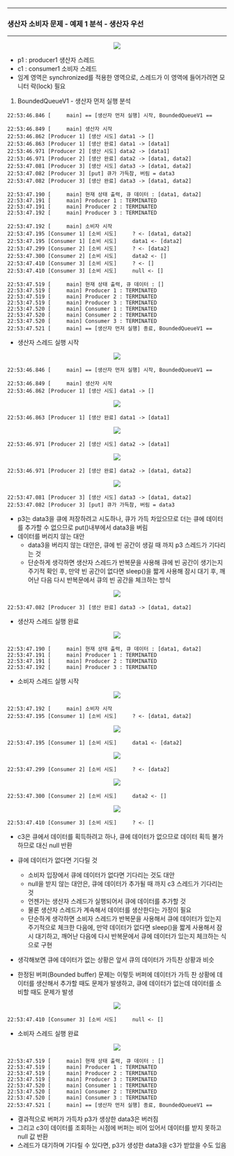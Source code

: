 -----
### 생산자 소비자 문제 - 예제 1 분석 - 생산자 우선
-----
<div align="center">
<img src="https://github.com/user-attachments/assets/41bd418e-7b33-477e-bc1f-f0b9dfbd5bc8">
</div>

  - p1 : producer1 생산자 스레드
  - c1 : consumer1 소비자 스레드
  - 임계 영역은 synchronized를 적용한 영역으로, 스레드가 이 영역에 들어가려면 모니터 락(lock) 필요

1. BoundedQueueV1 - 생산자 먼저 실행 분석
```
22:53:46.846 [     main] == [생산자 먼저 실행] 시작, BoundedQueueV1 ==

22:53:46.849 [     main] 생산자 시작
22:53:46.862 [Producer 1] [생산 시도] data1 -> []
22:53:46.863 [Producer 1] [생산 완료] data1 -> [data1]
22:53:46.971 [Producer 2] [생산 시도] data2 -> [data1]
22:53:46.971 [Producer 2] [생산 완료] data2 -> [data1, data2]
22:53:47.081 [Producer 3] [생산 시도] data3 -> [data1, data2]
22:53:47.082 [Producer 3] [put] 큐가 가득참, 버림 = data3
22:53:47.082 [Producer 3] [생산 완료] data3 -> [data1, data2]

22:53:47.190 [     main] 현재 상태 출력, 큐 데이터 : [data1, data2]
22:53:47.191 [     main] Producer 1 : TERMINATED
22:53:47.191 [     main] Producer 2 : TERMINATED
22:53:47.192 [     main] Producer 3 : TERMINATED

22:53:47.192 [     main] 소비자 시작
22:53:47.195 [Consumer 1] [소비 시도]     ? <- [data1, data2]
22:53:47.195 [Consumer 1] [소비 시도]     data1 <- [data2]
22:53:47.299 [Consumer 2] [소비 시도]     ? <- [data2]
22:53:47.300 [Consumer 2] [소비 시도]     data2 <- []
22:53:47.410 [Consumer 3] [소비 시도]     ? <- []
22:53:47.410 [Consumer 3] [소비 시도]     null <- []

22:53:47.519 [     main] 현재 상태 출력, 큐 데이터 : []
22:53:47.519 [     main] Producer 1 : TERMINATED
22:53:47.519 [     main] Producer 2 : TERMINATED
22:53:47.519 [     main] Producer 3 : TERMINATED
22:53:47.520 [     main] Consumer 1 : TERMINATED
22:53:47.520 [     main] Consumer 2 : TERMINATED
22:53:47.520 [     main] Consumer 3 : TERMINATED
22:53:47.521 [     main] == [생산자 먼저 실행] 종료, BoundedQueueV1 ==
```

  - 생산자 스레드 실행 시작
<div align="center">
<img src="https://github.com/user-attachments/assets/68015f11-742a-4e1a-a33b-086f47232058">
</div>

```
22:53:46.846 [     main] == [생산자 먼저 실행] 시작, BoundedQueueV1 ==

22:53:46.849 [     main] 생산자 시작
22:53:46.862 [Producer 1] [생산 시도] data1 -> []
```

<div align="center">
<img src="https://github.com/user-attachments/assets/ddb40b73-edde-4075-926b-b7cce2c2cc14">
</div>

```
22:53:46.863 [Producer 1] [생산 완료] data1 -> [data1]
```

<div align="center">
<img src="https://github.com/user-attachments/assets/d1688d69-370b-4856-86f0-6aafc76574ab">
</div>

```
22:53:46.971 [Producer 2] [생산 시도] data2 -> [data1]
```

<div align="center">
<img src="https://github.com/user-attachments/assets/81e533c3-eb7c-4bd5-89c7-61c257b7878d">
</div>

```
22:53:46.971 [Producer 2] [생산 완료] data2 -> [data1, data2]
```

<div align="center">
<img src="https://github.com/user-attachments/assets/c4a12327-2bd4-480a-9fe9-c55208d67a22">
</div>

```
22:53:47.081 [Producer 3] [생산 시도] data3 -> [data1, data2]
22:53:47.082 [Producer 3] [put] 큐가 가득참, 버림 = data3
```

  - p3는 data3을 큐에 저장하려고 시도하나, 큐가 가득 차있으므로 더는 큐에 데이터를 추가할 수 없으므로 put()내부에서 data3을 버림
  - 데이터를 버리지 않는 대안
    + data3을 버리지 않는 대안은, 큐에 빈 공간이 생길 때 까지 p3 스레드가 기다리는 것
    + 단순하게 생각하면 생산자 스레드가 반복문을 사용해 큐에 빈 공간이 생기는지 주기적 확인 후, 만약 빈 공간이 없다면 sleep()을 짧게 사용해 잠시 대기 후, 깨어난 다음 다시 반복문에서 큐의 빈 공간을 체크하는 방식

<div align="center">
<img src="https://github.com/user-attachments/assets/696574f7-a6e2-44bc-a21e-da4020871fb2">
</div>

```
22:53:47.082 [Producer 3] [생산 완료] data3 -> [data1, data2]
```

   - 생산자 스레드 실행 완료
<div align="center">
<img src="https://github.com/user-attachments/assets/dbdaae55-d9ef-420f-ad2b-c0022e735d66">
</div>

```
22:53:47.190 [     main] 현재 상태 출력, 큐 데이터 : [data1, data2]
22:53:47.191 [     main] Producer 1 : TERMINATED
22:53:47.191 [     main] Producer 2 : TERMINATED
22:53:47.192 [     main] Producer 3 : TERMINATED
```

  - 소비자 스레드 실행 시작
<div align="center">
<img src="https://github.com/user-attachments/assets/7ba9cdff-679c-4a3f-bc84-89c604712097">
</div>

```
22:53:47.192 [     main] 소비자 시작
22:53:47.195 [Consumer 1] [소비 시도]     ? <- [data1, data2]
```

<div align="center">
<img src="https://github.com/user-attachments/assets/b5622bf3-723c-4104-a13e-7c8238b696bc">
</div>

```
22:53:47.195 [Consumer 1] [소비 시도]     data1 <- [data2]
```

<div align="center">
<img src="https://github.com/user-attachments/assets/0f861eb7-580b-40b2-b0ea-ff318c139772">
</div>

```
22:53:47.299 [Consumer 2] [소비 시도]     ? <- [data2]
```

<div align="center">
<img src="https://github.com/user-attachments/assets/2aa608c6-11a2-402b-ac48-71b52864bda2">
</div>

```
22:53:47.300 [Consumer 2] [소비 시도]     data2 <- []
```

<div align="center">
<img src="https://github.com/user-attachments/assets/0789bd5c-720a-4dfd-b92d-770189398ab7">
</div>

```
22:53:47.410 [Consumer 3] [소비 시도]     ? <- []
```

  - c3은 큐에서 데이터를 획득하려고 하나, 큐에 데이터가 없으므로 데이터 획득 불가하므로 대신 null 반환

  - 큐에 데이터가 없다면 기다릴 것
    + 소비자 입장에서 큐에 데이터가 없다면 기다리는 것도 대안
    + null을 받지 않는 대안은, 큐에 데이터가 추가될 때 까지 c3 스레드가 기다리는 것
    + 언젠가는 생산자 스레드가 실행되어서 큐에 데이터를 추가할 것
    + 물론 생산자 스레드가 계속해서 데이터를 생산한다는 가정이 필요
    + 단순하게 생각하면 소비자 스레드가 반복문을 사용해서 큐에 데이터가 있는지 주기적으로 체크한 다음에, 만약 데이터가 없다면 sleep()을 짧게 사용해서 잠시 대기하고, 깨어난 다음에 다시 반복문에서 큐에 데이터가 있는지 체크하는 식으로 구현

  - 생각해보면 큐에 데이터가 없는 상황은 앞서 큐의 데이터가 가득찬 상황과 비슷
  - 한정된 버퍼(Bounded buffer) 문제는 이렇듯 버퍼에 데이터가 가득 찬 상황에 데이터를 생산해서 추가할 때도 문제가 발생하고, 큐에 데이터가 없는데 데이터를 소비할 때도 문제가 발생

<div align="center">
<img src="https://github.com/user-attachments/assets/884a059b-b2ab-4644-8a46-ca254e4245e3">
</div>

```
22:53:47.410 [Consumer 3] [소비 시도]     null <- []
```

  - 소비자 스레드 실행 완료
<div align="center">
<img src="https://github.com/user-attachments/assets/7f58b5a8-0901-4d17-9744-eb95e0a8c85f">
</div>

```
22:53:47.519 [     main] 현재 상태 출력, 큐 데이터 : []
22:53:47.519 [     main] Producer 1 : TERMINATED
22:53:47.519 [     main] Producer 2 : TERMINATED
22:53:47.519 [     main] Producer 3 : TERMINATED
22:53:47.520 [     main] Consumer 1 : TERMINATED
22:53:47.520 [     main] Consumer 2 : TERMINATED
22:53:47.520 [     main] Consumer 3 : TERMINATED
22:53:47.521 [     main] == [생산자 먼저 실행] 종료, BoundedQueueV1 ==
```

  - 결과적으로 버퍼가 가득차 p3가 생상한 data3은 버러짐
  - 그리고 c3이 데이터를 조회하는 시점에 버퍼는 비어 있어서 데이터를 받지 못하고 null 값 반환
  - 스레드가 대기하며 기다릴 수 있다면, p3가 생성한 data3을 c3가 받았을 수도 있음
